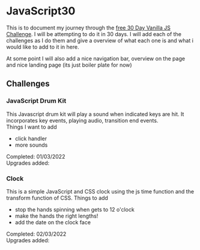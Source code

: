 # JavaScript30
This is to document my journey through the [free 30 Day Vanilla JS Challenge](https://javascript30.com/). I will be attempting to do it in 30 days.
I will add each of the challenges as I do them and give a overview of what each one is and what i would like to add to it in here.

At some point I will also add a nice navigation bar, overview on the page and nice landing page (its just boiler plate for now)

## Challenges
### JavaScript Drum Kit
This Javascript drum kit will play a sound when indicated keys are hit. It incorporates key events, playing  audio, transition end events.</br>
Things I want to add
-   click handler
-   more sounds

Completed: 01/03/2022 </br>
Upgrades added:

### Clock
This is a simple JavaScript and CSS clock using the js time function and the transform function of CSS.
Things to add 
-   stop the hands spinning when gets to 12 o'clock
-   make the hands the right lengths!
-   add the date on the clock face

Completed: 02/03/2022 </br>
Upgrades added: